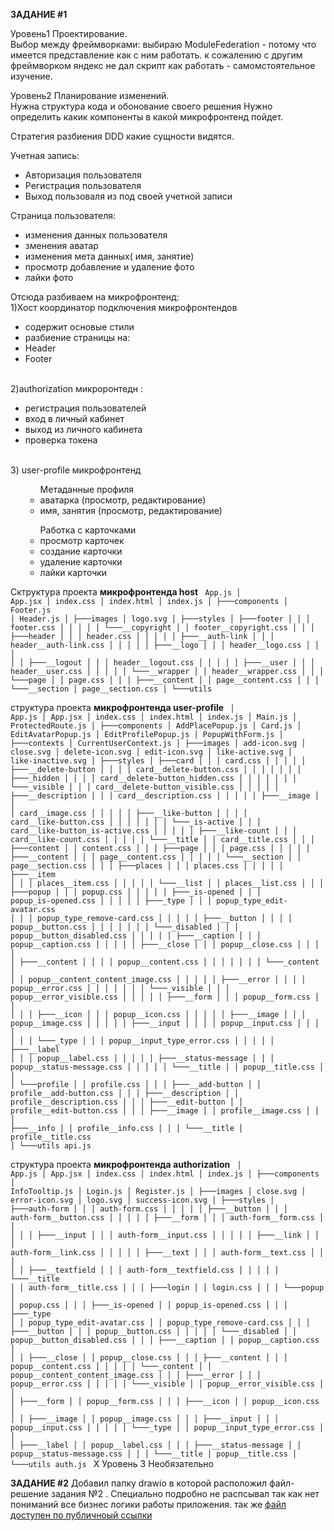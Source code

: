 <b>ЗАДАНИЕ #1</b>

Уровень1 Проектирование.<br/>
Выбор между фреймворками: выбираю ModuleFederation - потому что имеется представление как с ним работать.
к сожалению с другим фреймворком яндекс не дал скрипт как работать - самомстоятельное изучение.

Уровень2 Планирование изменений.<br/>
Нужна структура кода и обонование своего решения 
Нужно определить какик компоненты в какой микрофронтенд пойдет.

Стратегия разбиения DDD какие сущности видятся.
<p></p>
Учетная запись:
<ul>
	<li>Авторизация пользователя</li>
	<li>Регистрация пользователя</li>
	<li>Выход пользоваля из под своей учетной записи</li>
</ul>

Страница пользователя:
 - изменения данных пользователя
  - зменения аватар
  - изменения  мета данных( имя, занятие)
 - просмотр добавление и удаление фото
 - лайки фото

Отсюда разбиваем на микрофронтенд:
<br/>
1)Хост координатор подключения микрофронтендов
- содержит основые стили
- разбиение страницы на:
- Header
- Footer
<br/>
2)authorization микроронтедн :
  <ul>
		<li>регистрация пользователей </li>
		<li>вход в личный кабинет</li>
		<li>выход из личного кабинета</li>
		<li>проверка токена</li>
</ul>
<br/>
3) user-profile микрофронтенд  
<ul>
	<ul>Метаданные профиля
		<li>аватарка (просмотр, редактирование)</li>
		<li>имя, занятия (просмотр, редактирование)</li>
	</ul>
	<ul>  Работка с карточками
		<li>просмотр карточек</li>
		<li>создание карточки</li>
		<li> удаление карточки</li>
		<li>лайки карточки</li>
	</ul>
</ul>


Сктруктура проекта  <b> микрофронтенда  host</b>
<code>
    App.js
│   App.jsx
│   index.css
│   index.html
│   index.js
│
├───components
│       Footer.js
│       Header.js
│
├───images
│       logo.svg
│
├───styles
│   ├───footer
│   │   │   footer.css
│   │   │
│   │   └───__copyright
│   │           footer__copyright.css
│   │
│   ├───header
│   │   │   header.css
│   │   │
│   │   ├───__auth-link
│   │   │       header__auth-link.css
│   │   │
│   │   ├───__logo
│   │   │       header__logo.css
│   │   │
│   │   ├───__logout
│   │   │       header__logout.css
│   │   │
│   │   ├───__user
│   │   │       header__user.css
│   │   │
│   │   └───__wrapper
│   │           header__wrapper.css
│   │
│   └───page
│       │   page.css
│       │
│       ├───__content
│       │       page__content.css
│       │
│       └───__section
│               page__section.css
│
└───utils
</code>

структура проекта <b> микрофронтенда user-profile </b>
<code>
│   App.js
│   App.jsx
│   index.css
│   index.html
│   index.js
│   Main.js
│   ProtectedRoute.js
│
├───components
│       AddPlacePopup.js
│       Card.js
│       EditAvatarPopup.js
│       EditProfilePopup.js
│       PopupWithForm.js
│
├───contexts
│       CurrentUserContext.js
│
├───images
│       add-icon.svg
│       close.svg
│       delete-icon.svg
│       edit-icon.svg
│       like-active.svg
│       like-inactive.svg
│
├───styles
│   ├───card
│   │   │   card.css
│   │   │
│   │   ├───__delete-button
│   │   │   │   card__delete-button.css
│   │   │   │
│   │   │   ├───_hidden
│   │   │   │       card__delete-button_hidden.css
│   │   │   │
│   │   │   └───_visible
│   │   │           card__delete-button_visible.css
│   │   │
│   │   ├───__description
│   │   │       card__description.css
│   │   │
│   │   ├───__image
│   │   │       card__image.css
│   │   │
│   │   ├───__like-button
│   │   │   │   card__like-button.css
│   │   │   │
│   │   │   └───_is-active
│   │   │           card__like-button_is-active.css
│   │   │
│   │   ├───__like-count
│   │   │       card__like-count.css
│   │   │
│   │   └───__title
│   │           card__title.css
│   │
│   ├───content
│   │       content.css
│   │
│   ├───page
│   │   │   page.css
│   │   │
│   │   ├───__content
│   │   │       page__content.css
│   │   │
│   │   └───__section
│   │           page__section.css
│   │
│   ├───places
│   │   │   places.css
│   │   │
│   │   ├───__item
│   │   │       places__item.css
│   │   │
│   │   └───__list
│   │           places__list.css
│   │
│   ├───popup
│   │   │   popup.css
│   │   │
│   │   ├───_is-opened
│   │   │       popup_is-opened.css
│   │   │
│   │   ├───_type
│   │   │       popup_type_edit-avatar.css
│   │   │       popup_type_remove-card.css
│   │   │
│   │   ├───__button
│   │   │   │   popup__button.css
│   │   │   │
│   │   │   └───_disabled
│   │   │           popup__button_disabled.css
│   │   │
│   │   ├───__caption
│   │   │       popup__caption.css
│   │   │
│   │   ├───__close
│   │   │       popup__close.css
│   │   │
│   │   ├───__content
│   │   │   │   popup__content.css
│   │   │   │
│   │   │   └───_content
│   │   │           popup__content_content_image.css
│   │   │
│   │   ├───__error
│   │   │   │   popup__error.css
│   │   │   │
│   │   │   └───_visible
│   │   │           popup__error_visible.css
│   │   │
│   │   ├───__form
│   │   │       popup__form.css
│   │   │
│   │   ├───__icon
│   │   │       popup__icon.css
│   │   │
│   │   ├───__image
│   │   │       popup__image.css
│   │   │
│   │   ├───__input
│   │   │   │   popup__input.css
│   │   │   │
│   │   │   └───_type
│   │   │           popup__input_type_error.css
│   │   │
│   │   ├───__label
│   │   │       popup__label.css
│   │   │
│   │   ├───__status-message
│   │   │       popup__status-message.css
│   │   │
│   │   └───__title
│   │           popup__title.css
│   │
│   └───profile
│       │   profile.css
│       │
│       ├───__add-button
│       │       profile__add-button.css
│       │
│       ├───__description
│       │       profile__description.css
│       │
│       ├───__edit-button
│       │       profile__edit-button.css
│       │
│       ├───__image
│       │       profile__image.css
│       │
│       ├───__info
│       │       profile__info.css
│       │
│       └───__title
│               profile__title.css
│
└───utils
        api.js
</code>


структура проекта <b> микрофронтенда authorization</b>
<code>
│   App.js
│   App.jsx
│   index.css
│   index.html
│   index.js
│
├───components
│       InfoTooltip.js
│       Login.js
│       Register.js
│
├───images
│       close.svg
│       error-icon.svg
│       logo.svg
│       success-icon.svg
│
├───styles
│   ├───auth-form
│   │   │   auth-form.css
│   │   │
│   │   ├───__button
│   │   │       auth-form__button.css
│   │   │
│   │   ├───__form
│   │   │       auth-form__form.css
│   │   │
│   │   ├───__input
│   │   │       auth-form__input.css
│   │   │
│   │   ├───__link
│   │   │       auth-form__link.css
│   │   │
│   │   ├───__text
│   │   │       auth-form__text.css
│   │   │
│   │   ├───__textfield
│   │   │       auth-form__textfield.css
│   │   │
│   │   └───__title
│   │           auth-form__title.css
│   │
│   ├───login
│   │       login.css
│   │
│   └───popup
│       │   popup.css
│       │
│       ├───_is-opened
│       │       popup_is-opened.css
│       │
│       ├───_type
│       │       popup_type_edit-avatar.css
│       │       popup_type_remove-card.css
│       │
│       ├───__button
│       │   │   popup__button.css
│       │   │
│       │   └───_disabled
│       │           popup__button_disabled.css
│       │
│       ├───__caption
│       │       popup__caption.css
│       │
│       ├───__close
│       │       popup__close.css
│       │
│       ├───__content
│       │   │   popup__content.css
│       │   │
│       │   └───_content
│       │           popup__content_content_image.css
│       │
│       ├───__error
│       │   │   popup__error.css
│       │   │
│       │   └───_visible
│       │           popup__error_visible.css
│       │
│       ├───__form
│       │       popup__form.css
│       │
│       ├───__icon
│       │       popup__icon.css
│       │
│       ├───__image
│       │       popup__image.css
│       │
│       ├───__input
│       │   │   popup__input.css
│       │   │
│       │   └───_type
│       │           popup__input_type_error.css
│       │
│       ├───__label
│       │       popup__label.css
│       │
│       ├───__status-message
│       │       popup__status-message.css
│       │
│       └───__title
│               popup__title.css
│
└───utils
        auth.js
</code>
X Уровень 3 Необязательно
<br/>


<b>ЗАДАНИЕ #2</b>
Добавил папку drawio  в которой расположил файл-решение задания №2 .
Специально подробно не распсывал так как нет пониманий все бизнес логики работы приложения.
так же [файл доступен по публичноый ссылки](https://drive.google.com/drive/folders/1a_c7CVDfQLDbUAHykQObizgffTuLY0l4)
